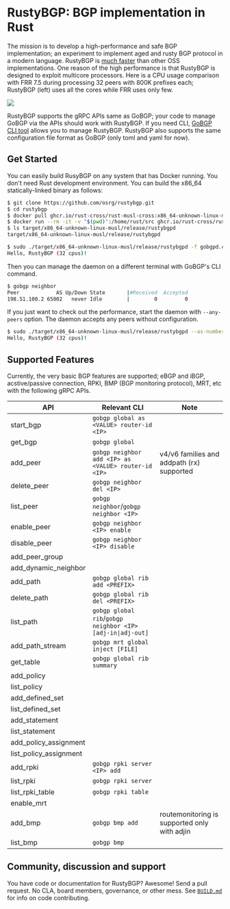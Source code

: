 # RustyBGP: BGP implementation in Rust

The mission is to develop a high-performance and safe BGP implementation; an experiment to implement aged and rusty BGP protocol in a modern language. RustyBGP is [much faster](https://elegantnetwork.github.io/posts/bgp-perf5-1000-internet-neighbors/) than other OSS implementations. One reason of the high performance is that RustyBGP is designed to exploit multicore processors. Here is a CPU usage comparison with FRR 7.5 during processing 32 peers with 800K prefixes each; RustyBGP (left) uses all the cores while FRR uses only few.

![](.github/assets/htop.gif)

RustyBGP supports the gRPC APIs same as GoBGP; your code to manage GoBGP via the APIs should work with RustyBGP. If you need CLI, [GoBGP CLI tool](https://github.com/osrg/gobgp/releases/tag/v3.0.0) allows you to manage RustyBGP. RustyBGP also supports the same configuration file format as GoBGP (only toml and yaml for now).

## Get Started

You can easily build RusyBGP on any system that has Docker running. You don't need Rust development environment. You can build the x86_64 statically-linked binary as follows:

```bash
$ git clone https://github.com/osrg/rustybgp.git
$ cd rustybgp
$ docker pull ghcr.io/rust-cross/rust-musl-cross:x86_64-unknown-linux-musl
$ docker run --rm -it -v "$(pwd)":/home/rust/src ghcr.io/rust-cross/rust-musl-cross:x86_64-unknown-linux-musl cargo build --release
$ ls target/x86_64-unknown-linux-musl/release/rustybgpd
target/x86_64-unknown-linux-musl/release/rustybgpd
```

```bash
$ sudo ./target/x86_64-unknown-linux-musl/release/rustybgpd -f gobgpd.conf
Hello, RustyBGP (32 cpus)!
```

Then you can manage the daemon on a different terminal with GoBGP's CLI command.

```bash
$ gobgp neighbor
Peer            AS Up/Down State       |#Received  Accepted
198.51.100.2 65002   never Idle        |        0         0
```

If you just want to check out the performance, start the daemon with `--any-peers` option. The daemon accepts any peers without configuration.

```bash
$ sudo ./target/x86_64-unknown-linux-musl/release/rustybgpd --as-number 65001 --router-id 203.0.113.1 --any-peers
Hello, RustyBGP (32 cpus)!
```

## Supported Features

Currently, the very basic BGP features are supported; eBGP and iBGP, acstive/passive connection, RPKI, BMP (BGP monitoring protocol), MRT, etc with the following gRPC APIs.

| API                    | Relevant CLI                                               | Note                                         |
| ---------------------- | ---------------------------------------------------------- | -------------------------------------------- |
| start_bgp              | `gobgp global as <VALUE> router-id <IP>`                   |                                              |
| get_bgp                | `gobgp global`                                             |                                              |
| add_peer               | `gobgp neighbor add <IP> as <VALUE> router-id <IP>`        | v4/v6 families and addpath (rx) supported    |
| delete_peer            | `gobgp neighbor del <IP>`                                  |                                              |
| list_peer              | `gobgp neighbor`/`gobgp neighbor <IP>`                     |                                              |
| enable_peer            | `gobgp neighbor <IP> enable`                               |                                              |
| disable_peer           | `gobgp neighbor <IP> disable`                              |                                              |
| add_peer_group         |                                                            |                                              |
| add_dynamic_neighbor   |                                                            |                                              |
| add_path               | `gobgp global rib add <PREFIX>`                            |                                              |
| delete_path            | `gobgp global rib del <PREFIX>`                            |                                              |
| list_path              | `gobgp global rib`/`gobgp neighbor <IP> [adj-in\|adj-out]` |                                              |
| add_path_stream        | `gobgp mrt global inject [FILE]`                           |                                              |
| get_table              | `gobgp global rib summary`                                 |                                              |
| add_policy             |                                                            |                                              |
| list_policy            |                                                            |                                              |
| add_defined_set        |                                                            |                                              |
| list_defined_set       |                                                            |                                              |
| add_statement          |                                                            |                                              |
| list_statement         |                                                            |                                              |
| add_policy_assignment  |                                                            |                                              |
| list_policy_assignment |                                                            |                                              |
| add_rpki               | `gobgp rpki server <IP> add`                               |                                              |
| list_rpki              | `gobgp rpki server`                                        |                                              |
| list_rpki_table        | `gobgp rpki table`                                         |                                              |
| enable_mrt             |                                                            |                                              |
| add_bmp                | `gobgp bmp add`                                            | routemonitoring is supported only with adjin |
| list_bmp               | `gobgp bmp`                                                |                                              |

## Community, discussion and support

You have code or documentation for RustyBGP? Awesome! Send a pull request. No CLA, board members, governance, or other mess. See [`BUILD.md`](BUILD.md) for info on code contributing.
